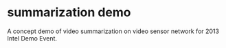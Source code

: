 # summarization demo

A concept demo of video summarization on video sensor network for 2013 Intel Demo Event.
